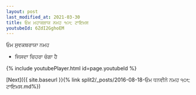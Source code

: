 ```yaml
---
layout: post
last_modified_at: 2021-03-30
title: ਓਮ ਮਹਾਕਸ਼ਾਯ ਨਮਹ ੧੦੮ ਟਾਇਮਸ
youtubeId: 6ZdI2GghoEM
---
```

 
 
 ਓਮ ਸੁਵਕਥਰਾਯਾ ਨਮਹ  
 
 -  ਜਿਸਦਾ ਚਿਹਰਾ ਚੰਗਾ ਹੈ 
 
  
 
  
 
 
 
 
 
 


{% include youtubePlayer.html id=page.youtubeId %}
 
[Next]({{ site.baseurl }}{% link  split2/_posts/2016-08-18-ਓਮ ਧਨਵੀਨੇ ਨਮਹ ੧੦੮ ਟਾਇਮਸ.md%})
 
